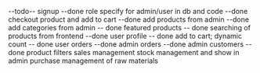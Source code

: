 --todo--
signup --done
role specify for admin/user in db and code --done
checkout product and add to cart --done
add products from admin --done
add categories from admin -- done
featured products -- done
searching of products from frontend --done
user profile -- done
add to cart; dynamic count -- done
user orders --done
admin orders --done
admin customers --done
product filters
sales management
stock management and show in admin
purchase management of raw materials
